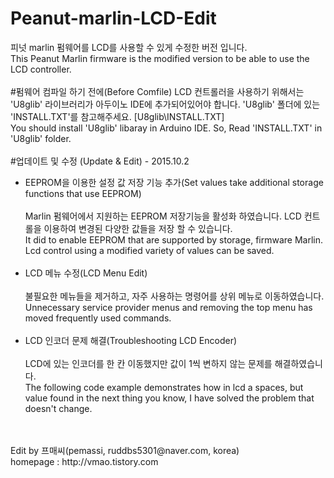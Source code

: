 # Peanut-marlin-LCD-Edit
피넛 marlin 펌웨어를 LCD를 사용할 수 있게 수정한 버전 입니다. <br>
This Peanut Marlin firmware is the modified version to be able to use the LCD controller. <br>
<br>
#펌웨어 컴파일 하기 전에(Before Comfile)
LCD 컨트롤러을 사용하기 위해서는 'U8glib' 라이브러리가 아두이노 IDE에 추가되어있어야 합니다. 'U8glib' 폴더에 있는 'INSTALL.TXT'를 참고해주세요. [U8glib\INSTALL.TXT]<br>
You should install 'U8glib' libaray in Arduino IDE. So, Read 'INSTALL.TXT' in 'U8glib' folder.
<br>
<br>
#업데이트 및 수정 (Update & Edit) - 2015.10.2
* EEPROM을 이용한 설정 값 저장 기능 추가(Set values take additional storage functions that use EEPROM)<br><br>
Marlin 펌웨어에서 지원하는 EEPROM 저장기능을 활성화 하였습니다. LCD 컨트롤을 이용하여 변경된 다양한 값들을 저장 할 수 있습니다.<br>
It did to enable EEPROM that are supported by storage, firmware Marlin. Lcd control using a modified variety of values can be saved.<br><br>
* LCD 메뉴 수정(LCD Menu Edit)<br><br>
불필요한 메뉴들을 제거하고, 자주 사용하는 명령어를 상위 메뉴로 이동하였습니다.<br>
Unnecessary service provider menus and removing the top menu has moved frequently used commands.<br><br>
* LCD 인코더 문제 해결(Troubleshooting LCD Encoder)<br><br>
LCD에 있는 인코더를 한 칸 이동했지만 값이 1씩 변하지 않는 문제를 해결하였습니다.<br>
The following code example demonstrates how in lcd a spaces, but value found in the next thing you know, I have solved the problem that doesn't change.<br>
<br>
<br>
Edit by 프매씨(pemassi, ruddbs5301@naver.com, korea) <br>
homepage : http://vmao.tistory.com
